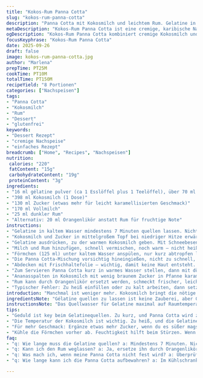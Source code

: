 ```yaml
---
title: "Kokos-Rum Panna Cotta"
slug: "kokos-rum-panna-cotta"
description: "Panna Cotta mit Kokosmilch und leichtem Rum. Gelatine in Wasser quellen lassen, Milch und Zucker langsam erhitzen, dann die Gelatine einrühren, bevor Milch und Rum dazukommen. In kalte Förmchen füllen, kühlen, bis sie fest sind. Serviert auf karamellisierten Ananasspalten mit Kokosmilch – süß, cremig, leicht herb durch Rum. Kein Ei, glutenfrei, keine Nüsse."
metaDescription: "Kokos-Rum Panna Cotta ist eine cremige, karibische Nachspeise, die leicht herb durch Rum ist. Perfekt für besondere Anlässe."
ogDescription: "Kokos-Rum Panna Cotta kombiniert cremige Kokosmilch und harmonische Rumaromen. Ein Genuss für alle Panna Cotta-Liebhaber."
focusKeyphrase: "Kokos-Rum Panna Cotta"
date: 2025-09-26
draft: false
image: kokos-rum-panna-cotta.jpg
author: "Marlena"
prepTime: PT25M
cookTime: PT10M
totalTime: PT150M
recipeYield: "8 Portionen"
categories: ["Nachspeisen"]
tags:
- "Panna Cotta"
- "Kokosmilch"
- "Rum"
- "Dessert"
- "glutenfrei"
keywords:
- "Dessert Rezept"
- "cremige Nachspeise"
- "einfaches Rezept"
breadcrumb: ["Home", "Recipes", "Nachspeisen"]
nutrition: 
 calories: "220"
 fatContent: "15g"
 carbohydrateContent: "19g"
 proteinContent: "3g"
ingredients:
- "16 ml gélatine pulver (ca 1 Esslöffel plus 1 Teelöffel), über 70 ml kaltes Wasser gestreut"
- "398 ml Kokosmilch (1 Dose)"
- "130 ml Zucker (etwas mehr für leicht karamellisierten Geschmack)"
- "170 ml Vollmilch"
- "25 ml dunkler Rum"
- "Alternativ: 20 ml Orangenlikör anstatt Rum für fruchtige Note"
instructions:
- "Gelatine in kaltem Wasser mindestens 7 Minuten quellen lassen. Nicht länger, sonst wird sie zäh."
- "Kokosmilch und Zucker in mittelgroßem Topf bei niedriger Hitze erwärmen. Nicht kochen, sonst trennt sich die Milch. Zucker komplett auflösen, da sonst Körnchen stören."
- "Gelatine ausdrücken, zu der warmen Kokosmilch geben. Mit Schneebesen schneller rühren, damit sie sich gleichmäßig verteilt. Kleine Klümpchen meiden, deswegen es immer ein bisschen kneten."
- "Milch und Rum hinzufügen, schnell vermischen, noch warm – nicht heiß bleibt besser, sonst setzt sich die Gelatine schneller ab."
- "Förmchen (125 ml) unter kaltem Wasser anspülen, nur kurz abtropfen lassen – leicht feucht erleichtert späteres Stürzen."
- "Die Panna Cotta-Mischung vorsichtig hineingießen, nicht zu schnell, damit wenig Luftblasen entstehen."
- "Abdecken mit Frischhaltefolie – wichtig, damit keine Haut entsteht. 4 bis 4 ½ Stunden im Kühlschrank stehen lassen, fest werden abwarten. Wer’s schneller möchte, kältester Teil im Kühlschrank, aber nach 3 Stunden ausprobieren."
- "Zum Servieren Panna Cotta kurz in warmes Wasser stellen, dann mit dünnem Messer am Rand lösen und auf Teller stürzen."
- "Ananasspalten in Kokosmilch mit wenig braunem Zucker in Pfanne karamellisieren, aromatisch, leicht rauchig. Auf Panna Cotta geben – Kontrast von kalt-cremig und warm-süß fruchtig."
- "Rum kann durch Orangenlikör ersetzt werden, schmeckt frischer, leichter. Wer problematisch mit Gelatine ist, kann Agar-Agar verwenden, aber dann andere Mengen und Temperatur beachten."
- "Typischer Fehler: Zu heiß einfüllen oder zu kalt arbeiten, dann setzt sich die Gelatine ungleichmäßig ab oder Panna Cotta wird körnig."
introduction: "Manchmal ist weniger mehr. Kokosmilch bringt die nötige Cremigkeit, ohne schwer zu sein. Rum gibt einen Tiefton, den man erst beim zweiten Bissen merkt. Achtet darauf, dass die Gelatine nicht zu kurz quillt. Ich habe das oft zu knapp gemacht – Panna Cotta wurde niemals richtig fest, hat die Form nicht gehalten. Und wenn die Milch zu heiß ist, spürt man Klümpchen auf der Zunge. Deshalb lieber vorsichtig. Geräusche von Blubbern sollten nie zu hören sein - dann ist es zu heiß. Mit der Zeit erkennt man den Geruch der sich entwickelt - erstes Anzeichen, dass Zucker gut gelöst ist. Ich nehme gern ein kleines bisschen mehr Zucker als angegeben, weil Kokosmilch allein leicht bitter sein kann. Auch der Trick mit dem kalten Randauspülen hat sich bewährt. Dann gleiten die Förmchen fast von allein aus."
ingredientsNote: "Gélatine quellen zu lassen ist keine Zauberei, aber Geduld spielt eine Rolle. Mehr Wasser gibt schon Aufschluss, aber zuviel macht die Mischung schlapp. Nutzt am besten Blattgelatine, falls verfügbar – sie löst sich leichter. Kokosmilch gut schütteln vor Benutzen, da sich Fett oben absetzt. Zucker kann man auch halb weiß, halb braun nehmen, gibt Tiefe. Rum nicht direkt in heiße Milch geben, sonst verflüchtigt sich Alkohol. Für Milch empfehle ich Vollmilch, die sorgt für cremige Textur; Magermilch gibt zu dünnes Ergebnis. Orangenlikör schmeckt frischer, eignet sich, wenn man weniger Alkohol möchte oder es sommerlich halten will."
instructionsNote: "Das Quellwasser für Gelatine maximal auf Raumtemperatur, nicht warm das zerstört den Gelatine-Mechanismus. Langsam erwärmen der Kokosmilch – Spraymuster am Topfboden sehen: kleine Bläschen, nicht Blubbern. Die Mischung nicht kochen, sonst gerinnt die Milch. Beim Einrühren der Gelatine wird die Mischung etwas dickflüssiger, nicht zu hastig rühren, Klumpen sind Giftschrank. Beim Füllen achten, dass die Förmchen nicht komplett trocken sind – das verhindert spätere Probleme beim Stürzen. Kälte lässt die Masse fest werden, aber Ruckzuck Eisfach ist tabu wegen Trennung und poröser Textur. Abdecken verhindert Hautbildung, die man vom vorschnellen Lüften kennt. Zum Stürzen warmes Wasser kurz an den Förmchenrand halten, mit spitzem Messer die Ränder lösen, dann durch leichten Druck vorsichtig umdrehen. Ananas braucht nur kurz karamellisieren – wenn man das zu lange macht, wird zu bitter. Wer Panna Cotta gerettet haben will, kann nochmal ein bisschen erhitzen und umrühren, bevor in Förmchen gefüllt."
tips:
- "Geduld ist key beim Gelatinequellen. Zu kurz, und Panna Cotta wird zwar cremig, aber bleibt nicht in Form. Sorgfältig quellen lassen, sonst wird’s zäh. Ich empfehle, die Gelatine nicht länger als nötig im Wasser zu lassen. Optimal sind 7 Minuten. Denke dran, die Gelatine zuerst gut ausdrücken und schnell in die Mischung geben. Verrühren ist entscheidend. Bitte nicht blubbern. Das führt zu Klümpchen."
- "Die Temperatur der Kokosmilch ist wichtig. Zu heiß, und die Gelatine setzt sich nicht gleichmäßig ab. Langsame Erwärmung auf niedriger Stufe. Achte darauf, dass die Milch in kleinen Bläschen köchelt, aber nicht blubbert. Wenn es zu laut wird, ist es zu heiß. Sobald der Zucker aufgelöst ist, dann die Gelatine langsam einrühren. Klümpchen sind der Feind einer gelungenen Panna Cotta."
- "Für mehr Geschmack: Ergänze etwas mehr Zucker, wenn du es süßer magst. Kokosmilch kann leicht bitter sein. Bei den Ananasscheiben, nur kurz karamellisieren. Zu lang und sie werden bitter. Mit braunem Zucker oder etwas Honig, hat sich bewährt. Diese kleinen Tricks machen einen Unterschied. Und den Rum erst nach dem Erhitzen hinzufügen, um den Alkohol nicht verfliegen zu lassen."
- "Kühle die Förmchen vorher ab. Feuchtigkeit hilft beim Stürzen. Wenn deine Panna Cotta zu fest wird, einfach leicht mit warmem Wasser die Förmchenrand leicht erwärmen. So gleiten sie fast heraus. Oder, wenn zu viel Luftbläschen sind, kannst du die Mischung erneut erwärmen und neu füllen. Nach 3 Stunden unbedingt schon testen. Kälte lässt die Masse schneller fest werden, die Frischhaltefolie verhindert Hautbildung."
faq:
- "q: Wie lange muss die Gelatine quellen? a: Mindestens 7 Minuten. Nicht länger als max. 10 Minuten. Sonst wird sie zäh und schwer zu verarbeiten. Wähle kaltes Wasser. Warmes Wasser macht sie unbrauchbar. Immer gut ausdrücken, damit sich die Gelatine gleichmäßig verteilt."
- "q: Kann ich den Rum weglassen? a: Ja, ersetze ihn durch Orangenlikör für leichtere Variante. Panna Cotta bleibt ähnlich. Fruchtig, aber mit weniger Alkohol. Lass das Aroma dir schmecken. Achte auch auf die Temperatur. Zu heiß kann die Textur ruinieren."
- "q: Was mach ich, wenn meine Panna Cotta nicht fest wird? a: Überprüfe die Gelatine. Vielleicht war sie nicht lang genug oder zu heiß eingearbeitet. Erhitze nochmals langsam – dann neu abfüllen. Maisstärke kann als Alternative für Gelatine dienen, ist aber herausfordernd."
- "q: Wie lange kann ich die Panna Cotta aufbewahren? a: Im Kühlschrank bis zu 3 Tage haltbar. Kann sich aber noch verändern. Sicherheitshalber die Förmchen abdecken. Einfrieren ist nicht ideal, könnte die Textur ruinieren. Lass sie lieber frisch servieren."

---
```

